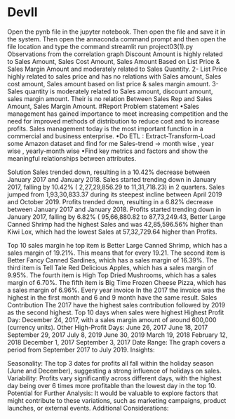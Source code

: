 # DevII
Open the pynb file in the jupyter notebook.
Then open the file and save it in the system.
Then open the annaconda command prompt and then open the file location and type the command streamlit run project03(1).py
Observations from the correlation graph
Discount Amount is highly related to Sales Amount, Sales Cost Amount, Sales Amount Based on List Price & Sales Margin Amount and moderately related to Sales Quantity. 2- List Price highly related to sales price and has no relations with Sales amount, Sales cost amount, Sales amount based on list price & sales margin amount. 3- Sales quantity is moderately related to Sales amount, discount amount, sales margin amount. Their is no relation Between Sales Rep and Sales Amount, Sales Margin Amount.
#Report Problem statement •Sales management has gained importance to meet increasing competition and the need for improved methods of distribution to reduce cost and to increase profits. Sales management today is the most important function in a commercial and business enterprise. •Do ETL : Extract-Transform-Load some Amazon dataset and find for me Sales-trend -> month wise , year wise , yearly-month wise •Find key metrics and factors and show the meaningful relationships between attributes.

Solution Sales trended down, resulting in a 10.42% decrease between January 2017 and January 2018. Sales started trending down in January 2017, falling by 10.42% (
2,27,29,856.29 to 
11,31,718.23) in 2 quarters. Sales jumped from 
1,93,30,833.37 during its steepest incline between April 2019 and October 2019. Profits trended down, resulting in a 6.82% decrease between January 2017 and January 2018. Profits started trending down in January 2017, falling by 6.82% (
95,66,880.82 to 
87,73,249.43, Better Large Canned Shrimp had the highest Sales and was 42,85,596.56% higher than Kiwi Lox, which had the lowest Sales at 
57,32,729.64 higher than Profits.

Top 10 sales margin he top item is Better Large Canned Shrimp, which has a sales margin of 19.21%. This means that for every 
19.21. The second item is Better Fancy Canned Sardines, which has a sales margin of 16.39%. The third item is Tell Tale Red Delicious Apples, which has a sales margin of 9.95%. The fourth item is High Top Dried Mushrooms, which has a sales margin of 6.70%. The fifth item is Big Time Frozen Cheese Pizza, which has a sales margin of 6.96%. Every year invoice In the 2017 the invoice was the highest in the first month and 6 and 9 month have the same result. Sales Contribution The 2017 have the highest sales contribution followed by 2019 as the second highest. Top 10 days when sales were highest Highest Profit Day: December 24, 2017, with a sales margin amount of around 600,000 (currency units). Other High-Profit Days: June 26, 2017 June 18, 2017 September 29, 2017 July 8, 2019 June 30, 2019 March 19, 2018 February 12, 2018 December 1, 2017 September 3, 2017 Date Range: The graph covers a period from September 2017 to July 2019. Insights:

Seasonality: The top 3 dates for profits all fall within the holiday season (June and December), suggesting a strong influence of holidays on sales. Variability: Profits vary significantly across different days, with the highest day being over 6 times more profitable than the lowest day in the top 10. Potential for Further Analysis: It would be valuable to explore factors that might contribute to these variations, such as marketing campaigns, product launches, or external events. Additional Considerations:
